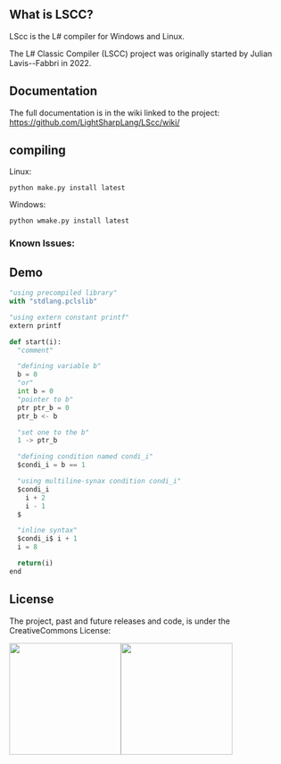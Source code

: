 ## What is LSCC?
LScc is the L# compiler for Windows and Linux.

The L# Classic Compiler (LSCC) project was originally started by Julian Lavis--Fabbri in 2022.

## Documentation

The full documentation is in the wiki linked to the project:
<a href="https://github.com/LightSharpLang/LScc/wiki/">https://github.com/LightSharpLang/LScc/wiki/</a>

## compiling

Linux:
```
python make.py install latest
```

Windows:
```
python wmake.py install latest
```

### Known Issues:

## Demo

```py
"using precompiled library"
with "stdlang.pclslib"

"using extern constant printf"
extern printf

def start(i):
  "comment"

  "defining variable b"
  b = 0
  "or"
  int b = 0
  "pointer to b"
  ptr ptr_b = 0
  ptr_b <- b

  "set one to the b"
  1 -> ptr_b

  "defining condition named condi_i"
  $condi_i = b == 1

  "using multiline-synax condition condi_i"
  $condi_i
    i + 2
    i - 1
  $

  "inline syntax"
  $condi_i$ i + 1
  i = 8

  return(i)
end
```

## License

The project, past and future releases and code, is under the CreativeCommons License:

<div style="display:flex;flex-direction:row;">
  <img src="https://mirrors.creativecommons.org/presskit/buttons/88x31/png/by-nc-sa.png" width="200px" style="float:right;"/>
  <img src="https://mirrors.creativecommons.org/presskit/buttons/88x31/png/by-nc-sa.eu.png" width="200px" style="float:left;"/>
</div>
